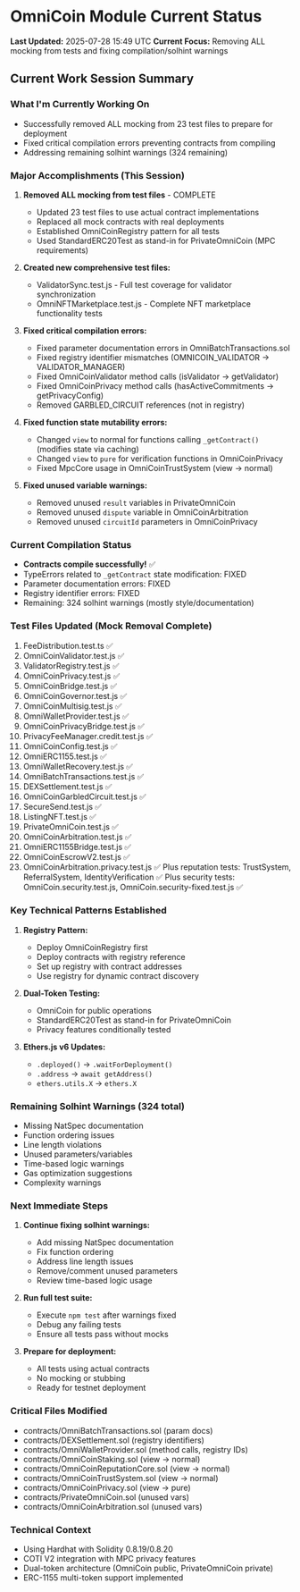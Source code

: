 # OmniCoin Module Current Status

**Last Updated:** 2025-07-28 15:49 UTC
**Current Focus:** Removing ALL mocking from tests and fixing compilation/solhint warnings

## Current Work Session Summary

### What I'm Currently Working On
- Successfully removed ALL mocking from 23 test files to prepare for deployment
- Fixed critical compilation errors preventing contracts from compiling
- Addressing remaining solhint warnings (324 remaining)

### Major Accomplishments (This Session)
1. **Removed ALL mocking from test files** - COMPLETE
   - Updated 23 test files to use actual contract implementations
   - Replaced all mock contracts with real deployments
   - Established OmniCoinRegistry pattern for all tests
   - Used StandardERC20Test as stand-in for PrivateOmniCoin (MPC requirements)

2. **Created new comprehensive test files:**
   - ValidatorSync.test.js - Full test coverage for validator synchronization
   - OmniNFTMarketplace.test.js - Complete NFT marketplace functionality tests

3. **Fixed critical compilation errors:**
   - Fixed parameter documentation errors in OmniBatchTransactions.sol
   - Fixed registry identifier mismatches (OMNICOIN_VALIDATOR → VALIDATOR_MANAGER)
   - Fixed OmniCoinValidator method calls (isValidator → getValidator)
   - Fixed OmniCoinPrivacy method calls (hasActiveCommitments → getPrivacyConfig)
   - Removed GARBLED_CIRCUIT references (not in registry)

4. **Fixed function state mutability errors:**
   - Changed `view` to normal for functions calling `_getContract()` (modifies state via caching)
   - Changed `view` to `pure` for verification functions in OmniCoinPrivacy
   - Fixed MpcCore usage in OmniCoinTrustSystem (view → normal)

5. **Fixed unused variable warnings:**
   - Removed unused `result` variables in PrivateOmniCoin
   - Removed unused `dispute` variable in OmniCoinArbitration
   - Removed unused `circuitId` parameters in OmniCoinPrivacy

### Current Compilation Status
- **Contracts compile successfully!** ✅
- TypeErrors related to `_getContract` state modification: FIXED
- Parameter documentation errors: FIXED
- Registry identifier errors: FIXED
- Remaining: 324 solhint warnings (mostly style/documentation)

### Test Files Updated (Mock Removal Complete)
1. FeeDistribution.test.ts ✅
2. OmniCoinValidator.test.js ✅
3. ValidatorRegistry.test.js ✅
4. OmniCoinPrivacy.test.js ✅
5. OmniCoinBridge.test.js ✅
6. OmniCoinGovernor.test.js ✅
7. OmniCoinMultisig.test.js ✅
8. OmniWalletProvider.test.js ✅
9. OmniCoinPrivacyBridge.test.js ✅
10. PrivacyFeeManager.credit.test.js ✅
11. OmniCoinConfig.test.js ✅
12. OmniERC1155.test.js ✅
13. OmniWalletRecovery.test.js ✅
14. OmniBatchTransactions.test.js ✅
15. DEXSettlement.test.js ✅
16. OmniCoinGarbledCircuit.test.js ✅
17. SecureSend.test.js ✅
18. ListingNFT.test.js ✅
19. PrivateOmniCoin.test.js ✅
20. OmniCoinArbitration.test.js ✅
21. OmniERC1155Bridge.test.js ✅
22. OmniCoinEscrowV2.test.js ✅
23. OmniCoinArbitration.privacy.test.js ✅
Plus reputation tests: TrustSystem, ReferralSystem, IdentityVerification ✅
Plus security tests: OmniCoin.security.test.js, OmniCoin.security-fixed.test.js ✅

### Key Technical Patterns Established
1. **Registry Pattern:**
   - Deploy OmniCoinRegistry first
   - Deploy contracts with registry reference
   - Set up registry with contract addresses
   - Use registry for dynamic contract discovery

2. **Dual-Token Testing:**
   - OmniCoin for public operations
   - StandardERC20Test as stand-in for PrivateOmniCoin
   - Privacy features conditionally tested

3. **Ethers.js v6 Updates:**
   - `.deployed()` → `.waitForDeployment()`
   - `.address` → `await getAddress()`
   - `ethers.utils.X` → `ethers.X`

### Remaining Solhint Warnings (324 total)
- Missing NatSpec documentation
- Function ordering issues
- Line length violations
- Unused parameters/variables
- Time-based logic warnings
- Gas optimization suggestions
- Complexity warnings

### Next Immediate Steps
1. **Continue fixing solhint warnings:**
   - Add missing NatSpec documentation
   - Fix function ordering
   - Address line length issues
   - Remove/comment unused parameters
   - Review time-based logic usage

2. **Run full test suite:**
   - Execute `npm test` after warnings fixed
   - Debug any failing tests
   - Ensure all tests pass without mocks

3. **Prepare for deployment:**
   - All tests using actual contracts
   - No mocking or stubbing
   - Ready for testnet deployment

### Critical Files Modified
- contracts/OmniBatchTransactions.sol (param docs)
- contracts/DEXSettlement.sol (registry identifiers)
- contracts/OmniWalletProvider.sol (method calls, registry IDs)
- contracts/OmniCoinStaking.sol (view → normal)
- contracts/OmniCoinReputationCore.sol (view → normal)
- contracts/OmniCoinTrustSystem.sol (view → normal)
- contracts/OmniCoinPrivacy.sol (view → pure)
- contracts/PrivateOmniCoin.sol (unused vars)
- contracts/OmniCoinArbitration.sol (unused vars)

### Technical Context
- Using Hardhat with Solidity 0.8.19/0.8.20
- COTI V2 integration with MPC privacy features
- Dual-token architecture (OmniCoin public, PrivateOmniCoin private)
- ERC-1155 multi-token support implemented